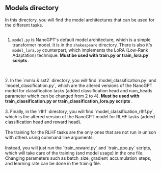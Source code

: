 ## Models directory

In this directory, you will find the model architectures that can be used for the different tasks.
<br>
<br>
1. `model.py` is NanoGPT's default model architecture, which is a simple transformer model. It is in the `shakespeare` directory.
There is also it's `model_lora.py` counterpart, which implements the LoRA (Low-Rank Adaptation) technique. <b> Must be used with
train.py or train_lora.py scripts </b>.
<br>
<br>
2. In the `mmlu & sst2` directory, you will find `model_classification.py` and `model_classification.py`, which are the altered
versions of the NanoGPT model for classification tasks (added classification head and num_heads parameter which can be changed
from 2 to 4). <b> Must be used with
train_classification.py or train_classification_lora.py scripts </b>.
<br>
<br>
3. Finally, in the `rlhf` directory, you will find `model_classification_rlhf.py`, which is the altered
version of the NanoGPT model for RLHF tasks (added classification head and reward head).
<br>
<br>
The training for the RLHF tasks are the only ones that are not run in unison with others using command line
arguments.
<br>
<br>
Instead, you will just run the `train_reward.py` and `train_ppo.py` scripts, which will take care of the training (and model usage) in the one file.
Changing parameters such as batch_size, gradient_accumulation_steps, and learning rate can be done in the trainig file.